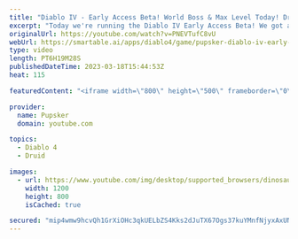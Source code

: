 ```yaml
---
title: "Diablo IV - Early Access Beta! World Boss & Max Level Today! Druid Necromancer Next Week!"
excerpt: "Today we're running the Diablo IV Early Access Beta! We got a Access code from Blizzard so that's great, plan is we're getting ..."
originalUrl: https://youtube.com/watch?v=PNEVTufC8vU
webUrl: https://smartable.ai/apps/diablo4/game/pupsker-diablo-iv-early-access-beta-world-boss-max-level-today-druid-necromancer-next-week/
type: video
length: PT6H19M28S
publishedDateTime: 2023-03-18T15:44:53Z
heat: 115

featuredContent: "<iframe width=\"800\" height=\"500\" frameborder=\"0\" src=\"https://www.youtube.com/embed/PNEVTufC8vU\" allow=\"accelerometer; autoplay; encrypted-media; gyroscope; picture-in-picture\" allowfullscreen></iframe>"

provider:
  name: Pupsker
  domain: youtube.com

topics:
  - Diablo 4
  - Druid

images:
  - url: https://www.youtube.com/img/desktop/supported_browsers/dinosaur.png
    width: 1200
    height: 800
    isCached: true

secured: "mip4wmw9hcvQh1GrXiOHc3qkUELbZS4Kks2dJuTX67Ogs37kuYMnfNjyxAxUNQ5tYA1PmQ8Q9gXuHAbS1QhlRC1/dqxwEfTTvuWaUxcXv4n6bKGftMFh1lVySKHLbmOnM1rfMem0PiiWzSQFHJyqLCetg0cVpqYMwU6Tf+Xgxu7xEJPZKezXCwEfrQZbyQ1e2EPtCQJZ5EYQkFGcsiZAJD4RPR2fbELiYOWodJ11B/88kGpYJyP+xjAbepvmegpJOE5Z7xO0FvhwuZSRuGJV7XtMkXhsQDnozXuwXroADSa3tEn0apsohpje6qqWVAINe/Xce6s2G9Z5m/jtyuHjUQnSpkSWqoz/UDBp6FPNfsl/3kSXldlbJXP49VUeWYGaTw0LwFtx7qUR5ulrOxC5oR47i2ldE/wkzeGTZXJbP/4=;uq4KVlY0I0I068n8X8/Epg=="
---
```


